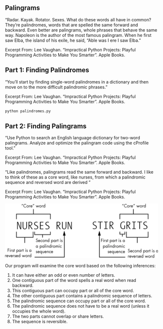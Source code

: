 ## Palingrams
“Radar. Kayak. Rotator. Sexes. What do these words all have in common? They’re palindromes, words that are spelled the same forward and backward. Even better are palingrams, whole phrases that behave the same way. Napoleon is the author of the most famous palingram. When he first saw Elba, the island of his exile, he said, “Able was I ere I saw Elba.”

Excerpt From: Lee Vaughan. “Impractical Python Projects: Playful Programming Activities to Make You Smarter”. Apple Books. 

## Part 1: Finding Palindromes
“You’ll start by finding single-word palindromes in a dictionary and then move on to the more difficult palindromic phrases.”

Excerpt From: Lee Vaughan. “Impractical Python Projects: Playful Programming Activities to Make You Smarter”. Apple Books. 

```sh
python palindromes.py
```

## Part 2: Finding Palingrams
“Use Python to search an English language dictionary for two-word palingrams. Analyze and optimize the palingram code using the cProfile tool.”

Excerpt From: Lee Vaughan. “Impractical Python Projects: Playful Programming Activities to Make You Smarter”. Apple Books. 

“Like palindromes, palingrams read the same forward and backward. I like to think of these as a core word, like nurses, from which a palindromic sequence and reversed word are derived ”

Excerpt From: Lee Vaughan. “Impractical Python Projects: Playful Programming Activities to Make You Smarter”. Apple Books. 

![img](palingram-pseudocode.png)

Our program will examine the core word based on the following inferences:
1. It can have either an odd or even number of letters.
2. One contiguous part of the word spells a real word when read backward.
3. This contiguous part can occupy part or all of the core word.
4. The other contiguous part contains a palindromic sequence of letters.
5. The palindromic sequence can occupy part or all of the core word.
6. The palindromic sequence does not have to be a real word (unless it occupies the whole word).
7. The two parts cannot overlap or share letters.
8. The sequence is reversible. 